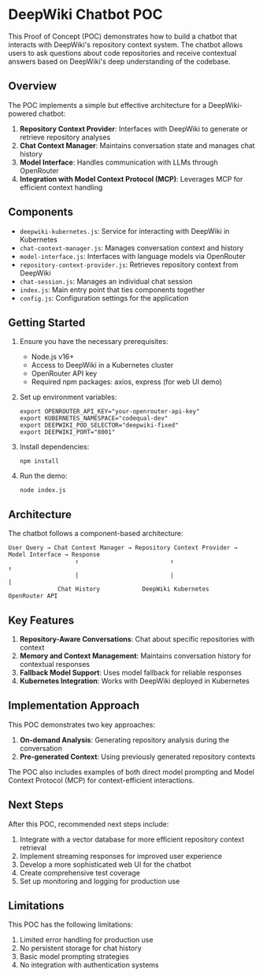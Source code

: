 # DeepWiki Chatbot POC

This Proof of Concept (POC) demonstrates how to build a chatbot that interacts with DeepWiki's repository context system. The chatbot allows users to ask questions about code repositories and receive contextual answers based on DeepWiki's deep understanding of the codebase.

## Overview

The POC implements a simple but effective architecture for a DeepWiki-powered chatbot:

1. **Repository Context Provider**: Interfaces with DeepWiki to generate or retrieve repository analyses
2. **Chat Context Manager**: Maintains conversation state and manages chat history
3. **Model Interface**: Handles communication with LLMs through OpenRouter
4. **Integration with Model Context Protocol (MCP)**: Leverages MCP for efficient context handling

## Components

- `deepwiki-kubernetes.js`: Service for interacting with DeepWiki in Kubernetes
- `chat-context-manager.js`: Manages conversation context and history
- `model-interface.js`: Interfaces with language models via OpenRouter
- `repository-context-provider.js`: Retrieves repository context from DeepWiki
- `chat-session.js`: Manages an individual chat session
- `index.js`: Main entry point that ties components together
- `config.js`: Configuration settings for the application

## Getting Started

1. Ensure you have the necessary prerequisites:
   - Node.js v16+
   - Access to DeepWiki in a Kubernetes cluster
   - OpenRouter API key
   - Required npm packages: axios, express (for web UI demo)

2. Set up environment variables:
   ```
   export OPENROUTER_API_KEY="your-openrouter-api-key"
   export KUBERNETES_NAMESPACE="codequal-dev"
   export DEEPWIKI_POD_SELECTOR="deepwiki-fixed"
   export DEEPWIKI_PORT="8001"
   ```

3. Install dependencies:
   ```
   npm install
   ```

4. Run the demo:
   ```
   node index.js
   ```

## Architecture

The chatbot follows a component-based architecture:

```
User Query → Chat Context Manager → Repository Context Provider → Model Interface → Response
                   ↑                          ↑                          ↑
                   |                          |                          |
              Chat History            DeepWiki Kubernetes          OpenRouter API
```

## Key Features

1. **Repository-Aware Conversations**: Chat about specific repositories with context
2. **Memory and Context Management**: Maintains conversation history for contextual responses
3. **Fallback Model Support**: Uses model fallback for reliable responses
4. **Kubernetes Integration**: Works with DeepWiki deployed in Kubernetes

## Implementation Approach

This POC demonstrates two key approaches:

1. **On-demand Analysis**: Generating repository analysis during the conversation
2. **Pre-generated Context**: Using previously generated repository contexts

The POC also includes examples of both direct model prompting and Model Context Protocol (MCP) for context-efficient interactions.

## Next Steps

After this POC, recommended next steps include:

1. Integrate with a vector database for more efficient repository context retrieval
2. Implement streaming responses for improved user experience
3. Develop a more sophisticated web UI for the chatbot
4. Create comprehensive test coverage
5. Set up monitoring and logging for production use

## Limitations

This POC has the following limitations:

1. Limited error handling for production use
2. No persistent storage for chat history
3. Basic model prompting strategies
4. No integration with authentication systems

